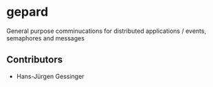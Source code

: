 # gepard
General purpose comminucations for distributed applications / events, semaphores and messages

## Contributors
- Hans-Jürgen Gessinger